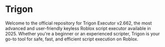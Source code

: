# Trigon
Welcome to the official repository for Trigon Executor v2.662, the most advanced and user-friendly keyless Roblox script executor available in 2025. Whether you're a beginner or an experienced scripter, Trigon is your go-to tool for safe, fast, and efficient script execution on Roblox.
